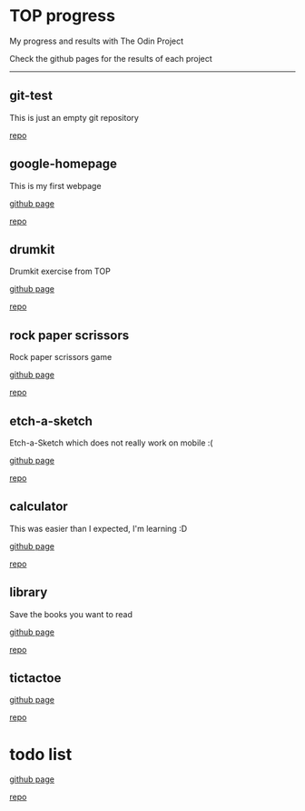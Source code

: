 # TOP progress

 My progress and results with The Odin Project

 Check the github pages for the results of each project
 
---

## git-test

This is just an empty git repository

[repo](https://github.com/theOdinProject-andreivdev/git_test)


## google-homepage

This is my first webpage

[github page](https://theodinproject-andreivdev.github.io/google_homepage/)

[repo](https://github.com/theOdinProject-andreivdev/google_homepage)


## drumkit

Drumkit exercise from TOP

[github page](https://theodinproject-andreivdev.github.io/drumkit/)

[repo](https://github.com/theOdinProject-andreivdev/drumkit)

## rock paper scrissors

Rock paper scrissors game

[github page](https://theodinproject-andreivdev.github.io/rock-paper-scissors/)

[repo](https://github.com/theOdinProject-andreivdev/rock-paper-scissors)

## etch-a-sketch

Etch-a-Sketch which does not really work on mobile :(

[github page](https://theodinproject-andreivdev.github.io/etch-a-sketch/)

[repo](https://github.com/theOdinProject-andreivdev/etch-a-sketch)

## calculator

This was easier than I expected, I'm learning :D

[github page](https://theodinproject-andreivdev.github.io/calculator/)

[repo](https://github.com/theOdinProject-andreivdev/calculator)

## library

Save the books you want to read

[github page](https://theodinproject-andreivdev.github.io/library/)

[repo](https://github.com/theOdinProject-andreivdev/library)

## tictactoe

[github page](https://theodinproject-andreivdev.github.io/tictactoe/)

[repo](https://github.com/theOdinProject-andreivdev/tictactoe)

# todo list

[github page](https://theodinproject-andreivdev.github.io/todolist/)

[repo](https://github.com/theOdinProject-andreivdev/todolist/)
